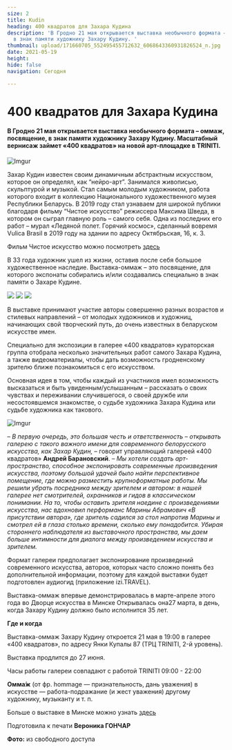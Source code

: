 ```yaml
---
size: 2
title: Kudin
heading: 400 квадратов для Захара Кудина
description: 'В Гродно 21 мая открывается выставка необычного формата – оммаж, посвящение,
  в знак памяти художнику Захару Кудину. '
thumbnail: upload/171660705_552495455712632_6068643360931826524_n.jpg
date: 2021-05-19
height: 
hide: false
navigation: Сегодня

---
```

# 400 квадратов для Захара Кудина

#### В Гродно 21 мая открывается выставка необычного формата – оммаж, посвящение, в знак памяти художнику Захару Кудину. Масштабный вернисаж займет «400 квадратов» на новой арт-площадке в TRINITI.

![Imgur](https://imgur.com/Uxdzvbi.jpg)

Захар Кудин известен своим динамичным абстрактным искусством, которое он определял, как “нейро-арт”. Занимался живописью, скульптурой и музыкой. Стал самым молодым художником, работа которого входит в коллекцию Национального художественного музея Республики Беларусь. В 2019 году стал узнаваем для широкой публики благодаря фильму “Чистое искусство” режиссера Максима Шведа, в котором он сыграл главную роль – самого себя. Одна из последних его работ – мурал «Ледяной полет. Горячий космос», сделанный вовремя Vulica Brasil в 2019 году на здании по адресу Октябрьская, 16, к. 3. 

Фильм Чистое искусство можно посмотреть [здесь](https://www.youtube.com/watch?v=zqFSn3PAJdA&list=PLQ_g4KGZa4yEjp8zuFTul6Oz4vcip2LwE)

В 33 года художник ушел из жизни, оставив после себя большое художественное наследие. Выставка-оммаж – это посвящение, для которого экспонаты собирались и/или создавались специально в знак памяти о Захаре Кудине. 

<div class="gallery3">
<!-- Смените gallery2 на gallery3 или gallery4, цифра определяет количество картинок в одном ряду -->
<a href="https://imgur.com/JKxa1GX"><img src="https://imgur.com/JKxa1GX.jpeg"></a>
<a href="https://imgur.com/ioWOsuT"><img src="https://imgur.com/ioWOsuT.jpeg"></a>
<a href="https://imgur.com/17xzsV8"><img src="https://imgur.com/17xzsV8.jpeg"></a>
</div>

В выставке принимают участие авторы совершенно разных возрастов и стилевых направлений – от молодых художников и художниц, начинающих свой творческий путь, до очень известных в беларуском искусстве имен. 

Специально для экспозиции в галерее «400 квадратов» кураторская группа отобрала несколько значительных работ самого Захара Кудина, а также видеоматериалы, чтобы дать возможность гродненскому зрителю ближе познакомиться с его искусством.

Основная идея в том, чтобы каждый из участников имел возможность высказаться и быть увиденным/услышанным – рассказать о своих чувствах и переживании случившегося, о своей дружбе или несостоявшемся знакомстве, о судьбе художника Захара Кудина или судьбе художника как такового.

![Imgur](https://imgur.com/BhI3NLO.jpg)

_– В первую очередь, это большая честь и ответственность – открывать галерею с такого важного имени для современного белорусского искусства, как Захар Кудин,_ – говорит управляющий галереей «400 квадратов» **Андрей Барановский**. _– Мы хотели создать арт-пространство, способное экспонировать современные произведения искусства, поэтому большой удачей было найти перспективное помещение, где можно разместить крупноформатные работы. Мы решили убрать посредника между зрителем и автором: в нашей галерее нет смотрителей, охранников и гидов в классическом понимании. На то, чтобы оставить зрителя наедине с произведениями искусства, нас вдохновил перформанс Марины Абрамович «В присутствии автора», где зритель садился за стол напротив Марины и смотрел ей в глаза столько времени, сколько ему понадобится. Убирая стороннего наблюдателя из выставочного пространства, мы даем больше интимности для диалога между произведением искусства и зрителем._

Формат галереи предполагает экспонирование произведений современного искусства, авторов, которых часто сложно понять без дополнительной информации, поэтому для каждой выставки будет подготовлен аудиогид (приложение izi.TRAVEL).

Выставка-оммаж впервые демонстрировалась в марте-апреле этого года во Дворце искусства в Минске Открывалась она27 марта, в день, когда Захару Кудину должно было исполнится 35 лет.

**Где и когда**

Выставка-оммаж Захару Кудину откроется 21 мая в 19:00 в галерее «400 квадратов», по адресу Янки Купалы 87 (ТРЦ TRINITI, 2-й уровень). 

Выставка продлится до 27 июня.

Часы работы галереи совпадают с работой TRINITI 09:00 - 22:00

**Омма́ж** (от фр. hommage — признательность, дань уважения) в искусстве — работа-подражание (и жест уважения) другому художнику, музыканту и т. п.

Больше о выставке в Минске можно узнать [здесь](https://chrysalismag.by/project/navsegda-33)

Подготовила к печати **Вероника ГОНЧАР**

**Фото:** из свободного доступа
